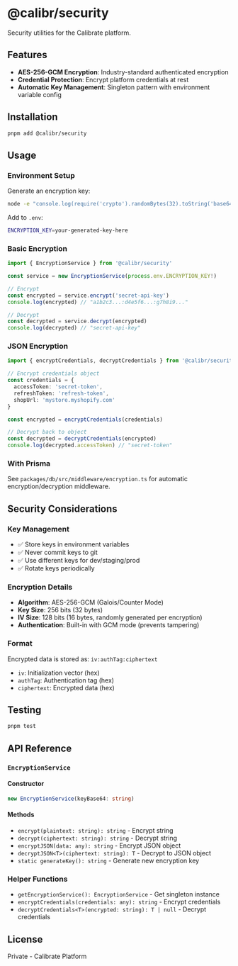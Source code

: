 # @calibr/security

Security utilities for the Calibrate platform.

## Features

- **AES-256-GCM Encryption**: Industry-standard authenticated encryption
- **Credential Protection**: Encrypt platform credentials at rest
- **Automatic Key Management**: Singleton pattern with environment variable config

## Installation

```bash
pnpm add @calibr/security
```

## Usage

### Environment Setup

Generate an encryption key:

```bash
node -e "console.log(require('crypto').randomBytes(32).toString('base64'))"
```

Add to `.env`:

```bash
ENCRYPTION_KEY=your-generated-key-here
```

### Basic Encryption

```typescript
import { EncryptionService } from '@calibr/security'

const service = new EncryptionService(process.env.ENCRYPTION_KEY!)

// Encrypt
const encrypted = service.encrypt('secret-api-key')
console.log(encrypted) // "a1b2c3...:d4e5f6...:g7h8i9..."

// Decrypt
const decrypted = service.decrypt(encrypted)
console.log(decrypted) // "secret-api-key"
```

### JSON Encryption

```typescript
import { encryptCredentials, decryptCredentials } from '@calibr/security'

// Encrypt credentials object
const credentials = {
  accessToken: 'secret-token',
  refreshToken: 'refresh-token',
  shopUrl: 'mystore.myshopify.com'
}

const encrypted = encryptCredentials(credentials)

// Decrypt back to object
const decrypted = decryptCredentials(encrypted)
console.log(decrypted.accessToken) // "secret-token"
```

### With Prisma

See `packages/db/src/middleware/encryption.ts` for automatic encryption/decryption middleware.

## Security Considerations

### Key Management

- ✅ Store keys in environment variables
- ✅ Never commit keys to git
- ✅ Use different keys for dev/staging/prod
- ✅ Rotate keys periodically

### Encryption Details

- **Algorithm**: AES-256-GCM (Galois/Counter Mode)
- **Key Size**: 256 bits (32 bytes)
- **IV Size**: 128 bits (16 bytes, randomly generated per encryption)
- **Authentication**: Built-in with GCM mode (prevents tampering)

### Format

Encrypted data is stored as: `iv:authTag:ciphertext`

- `iv`: Initialization vector (hex)
- `authTag`: Authentication tag (hex)
- `ciphertext`: Encrypted data (hex)

## Testing

```bash
pnpm test
```

## API Reference

### `EncryptionService`

#### Constructor

```typescript
new EncryptionService(keyBase64: string)
```

#### Methods

- `encrypt(plaintext: string): string` - Encrypt string
- `decrypt(ciphertext: string): string` - Decrypt string
- `encryptJSON(data: any): string` - Encrypt JSON object
- `decryptJSON<T>(ciphertext: string): T` - Decrypt to JSON object
- `static generateKey(): string` - Generate new encryption key

### Helper Functions

- `getEncryptionService(): EncryptionService` - Get singleton instance
- `encryptCredentials(credentials: any): string` - Encrypt credentials
- `decryptCredentials<T>(encrypted: string): T | null` - Decrypt credentials

## License

Private - Calibrate Platform
